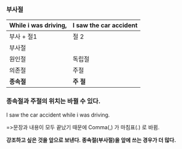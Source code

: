 
### 부사절

While i was driving, | I saw the car accident
------------|----------
부사 + 절1    |   절 2
부사절 | 
원인절 | 독립절
의존절 | 주절
**종속절** | **주 절**

### 종속절과 주절의 위치는 바뀔 수 있다.
I saw the car accident while i was driving.

=>문장과 내용이 모두 끝났기 때문에  Comma(,) 가 마침표(.) 로 바뀜.

**강조하고 싶은 것을 앞으로 보낸다. 종속절(부사절)을 앞에 쓰는 경우가 더 많다.**
